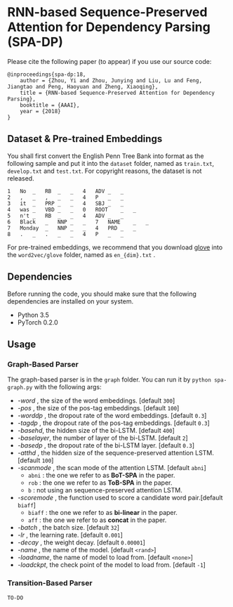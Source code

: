 # RNN-based Sequence-Preserved Attention for Dependency Parsing (SPA-DP)

Please cite the following paper (to appear) if you use our source code:

```
@inproceedings{spa-dp:18,
	author = {Zhou, Yi and Zhou, Junying and Liu, Lu and Feng, Jiangtao and Peng, Haoyuan and Zheng, Xiaoqing},
	title = {RNN-based Sequence-Preserved Attention for Dependency Parsing},
	booktitle = {AAAI},
	year = {2018}
}
```

## Dataset & Pre-trained Embeddings

You shall first convert the English Penn Tree Bank into format as the following sample and put it into the `dataset` folder, named as `train.txt`, `develop.txt` and `test.txt`. For copyright reasons, the dataset is not released.

```
1	No	_	RB	_	_	4	ADV	_	_
2	,	_	,	_	_	4	P	_	_
3	it	_	PRP	_	_	4	SBJ	_	_
4	was	_	VBD	_	_	0	ROOT	_	_
5	n't	_	RB	_	_	4	ADV	_	_
6	Black	_	NNP	_	_	7	NAME	_	_
7	Monday	_	NNP	_	_	4	PRD	_	_
8	.	_	.	_	_	4	P	_	_
```

For pre-trained embeddings, we recommend that you download [glove](https://nlp.stanford.edu/projects/glove/) into the `word2vec/glove` folder, named as `en_{dim}.txt` .

## Dependencies

Before running the code, you should make sure that the following dependencies are installed on your system.

- Python 3.5
- PyTorch 0.2.0

## Usage

### Graph-Based Parser

The graph-based parser is in the `graph` folder. You can run it by `python spa-graph.py` with the following args:

- *-word* , the size of the word embeddings. [default `300`]
- *-pos* , the size of the pos-tag embeddings. [default `100`]
- *-worddp* , the dropout rate of the word embeddings. [default `0.3`]
- *-tagdp* , the dropout rate of the pos-tag embeddings. [default `0.3`]
- *-basehd*, the hidden size of the bi-LSTM. [default `400`]
- *-baselayer*, the number of layer of the bi-LSTM. [default `2`]
- *-basedp* , the dropout rate of the bi-LSTM layer. [default `0.3`]
- *-atthd* , the hidden size of the sequence-preserved attention LSTM. [default `100`]
- *-scanmode* , the scan mode of the attention LSTM. [default `abni`]
  - `abni` : the one we refer to as  **BoT-SPA** in the paper.
  - `rob` : the one we refer to as  **ToB-SPA** in the paper.
  - `b` : not using an sequence-preserved attention LSTM.
- *-scoremode* , the function used to score a candidate word pair.[default `biaff`]
  - `biaff` : the one we refer to as **bi-linear** in the paper.
  - `aff` : the one we refer to as **concat** in the paper.
- *-batch* , the batch size. [default `32`]
- *-lr* , the learning rate. [default `0.001`]
- *-decay* , the weight decay. [default `0.00001`]
- *-name* , the name of the model. [default `<rand>`]
- *-loadname*, the name of model to load from. [default `<none>`]
- *-loadckpt*, the check point of the model to load from. [default `-1`]

### Transition-Based Parser

`TO-DO`